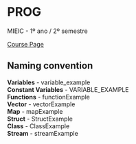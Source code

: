 # PROG
MIEIC - 1º ano / 2º semestre

[Course Page](https://sigarra.up.pt/feup/pt/ucurr_geral.ficha_uc_view?pv_ocorrencia_id=419988)

## Naming convention

**Variables** - variable_example  
**Constant Variables** - VARIABLE_EXAMPLE  
**Functions** - functionExample  
**Vector** - vectorExample  
**Map** - mapExample  
**Struct** - StructExample  
**Class** - ClassExample  
**Stream** - streamExample  
